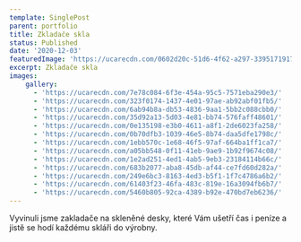 ```yaml
---
template: SinglePost
parent: portfolio
title: Zkladače skla
status: Published
date: '2020-12-03'
featuredImage: 'https://ucarecdn.com/0602d20c-51d6-4f62-a297-33951719173b/'
excerpt: Zkladače skla
images:
    gallery:
      - 'https://ucarecdn.com/7e78c084-6f3e-454a-95c5-7571eba290e3/'
      - 'https://ucarecdn.com/323f0174-1437-4e01-97ae-ab92abf01fb5/'
      - 'https://ucarecdn.com/6ab94b8a-db53-4836-9aa1-5bb2c088cbb0/'
      - 'https://ucarecdn.com/35d92a13-5d03-4e81-bb74-576faff48601/'
      - 'https://ucarecdn.com/0e135198-e3b0-4611-a8f1-2de6023fa258/'
      - 'https://ucarecdn.com/0b70dfb3-1039-46e5-8b74-daa5dfe1798c/'
      - 'https://ucarecdn.com/1ebb570c-1e68-46f5-97af-664ba1ff1ca7/'
      - 'https://ucarecdn.com/a05bb548-0f11-41eb-9ae9-1b92f9674c08/'
      - 'https://ucarecdn.com/1e2ad251-4ed1-4ab5-9eb3-23184114b66c/'
      - 'https://ucarecdn.com/683b2077-aba8-45db-af44-ce7fd60d282a/'
      - 'https://ucarecdn.com/249e6bc3-8163-4ed3-b5f1-1f7c4786a6b2/'
      - 'https://ucarecdn.com/61403f23-46fa-483c-819e-16a3094fb6b7/'
      - 'https://ucarecdn.com/5460b805-92ca-4389-b92e-470bd7eb6236/'
---
```

Vyvinuli jsme zakladače na skleněné desky, které Vám ušetří čas i peníze a jistě se hodí každému skláři do výrobny.
